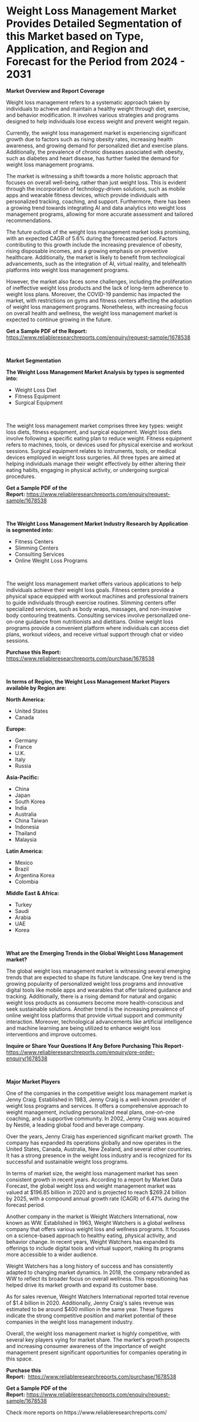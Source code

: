 <p><h1>Weight Loss Management Market Provides Detailed Segmentation of this Market based on Type, Application, and Region and Forecast for the Period from 2024 - 2031</h1></p><p><strong>Market Overview and Report Coverage</strong></p>
<p><p>Weight loss management refers to a systematic approach taken by individuals to achieve and maintain a healthy weight through diet, exercise, and behavior modification. It involves various strategies and programs designed to help individuals lose excess weight and prevent weight regain.</p><p>Currently, the weight loss management market is experiencing significant growth due to factors such as rising obesity rates, increasing health awareness, and growing demand for personalized diet and exercise plans. Additionally, the prevalence of chronic diseases associated with obesity, such as diabetes and heart disease, has further fueled the demand for weight loss management programs.</p><p>The market is witnessing a shift towards a more holistic approach that focuses on overall well-being, rather than just weight loss. This is evident through the incorporation of technology-driven solutions, such as mobile apps and wearable fitness devices, which provide individuals with personalized tracking, coaching, and support. Furthermore, there has been a growing trend towards integrating AI and data analytics into weight loss management programs, allowing for more accurate assessment and tailored recommendations.</p><p>The future outlook of the weight loss management market looks promising, with an expected CAGR of 5.6% during the forecasted period. Factors contributing to this growth include the increasing prevalence of obesity, rising disposable incomes, and a growing emphasis on preventive healthcare. Additionally, the market is likely to benefit from technological advancements, such as the integration of AI, virtual reality, and telehealth platforms into weight loss management programs.</p><p>However, the market also faces some challenges, including the proliferation of ineffective weight loss products and the lack of long-term adherence to weight loss plans. Moreover, the COVID-19 pandemic has impacted the market, with restrictions on gyms and fitness centers affecting the adoption of weight loss management programs. Nonetheless, with increasing focus on overall health and wellness, the weight loss management market is expected to continue growing in the future.</p></p>
<p><strong>Get a Sample PDF of the Report:</strong> <a href="https://www.reliableresearchreports.com/enquiry/request-sample/1678538">https://www.reliableresearchreports.com/enquiry/request-sample/1678538</a></p>
<p>&nbsp;</p>
<p><strong>Market Segmentation</strong></p>
<p><strong>The Weight Loss Management Market Analysis by types is segmented into:</strong></p>
<p><ul><li>Weight Loss Diet</li><li>Fitness Equipment</li><li>Surgical Equipment</li></ul></p>
<p>&nbsp;</p>
<p><p>The weight loss management market comprises three key types: weight loss diets, fitness equipment, and surgical equipment. Weight loss diets involve following a specific eating plan to reduce weight. Fitness equipment refers to machines, tools, or devices used for physical exercise and workout sessions. Surgical equipment relates to instruments, tools, or medical devices employed in weight loss surgeries. All three types are aimed at helping individuals manage their weight effectively by either altering their eating habits, engaging in physical activity, or undergoing surgical procedures.</p></p>
<p><strong>Get a Sample PDF of the Report:</strong>&nbsp;<a href="https://www.reliableresearchreports.com/enquiry/request-sample/1678538">https://www.reliableresearchreports.com/enquiry/request-sample/1678538</a></p>
<p>&nbsp;</p>
<p><strong>The Weight Loss Management Market Industry Research by Application is segmented into:</strong></p>
<p><ul><li>Fitness Centers</li><li>Slimming Centers</li><li>Consulting Services</li><li>Online Weight Loss Programs</li></ul></p>
<p>&nbsp;</p>
<p><p>The weight loss management market offers various applications to help individuals achieve their weight loss goals. Fitness centers provide a physical space equipped with workout machines and professional trainers to guide individuals through exercise routines. Slimming centers offer specialized services, such as body wraps, massages, and non-invasive body contouring treatments. Consulting services involve personalized one-on-one guidance from nutritionists and dietitians. Online weight loss programs provide a convenient platform where individuals can access diet plans, workout videos, and receive virtual support through chat or video sessions.</p></p>
<p><strong>Purchase this Report:</strong>&nbsp; <a href="https://www.reliableresearchreports.com/purchase/1678538">https://www.reliableresearchreports.com/purchase/1678538</a></p>
<p>&nbsp;</p>
<p><strong>In terms of Region, the Weight Loss Management Market Players available by Region are:</strong></p>
<p>
    <p> <strong> North America: </strong>
        <ul>
            <li>United States</li>
            <li>Canada</li>
        </ul>
        </p> 
    <p> <strong> Europe: </strong>
        <ul>
            <li>Germany</li>
            <li>France</li>
            <li>U.K.</li>
            <li>Italy</li>
            <li>Russia</li>
        </ul>
        </p> 
    <p> <strong> Asia-Pacific: </strong>
        <ul>
            <li>China</li>
            <li>Japan</li>
            <li>South Korea</li>
            <li>India</li>
            <li>Australia</li>
            <li>China Taiwan</li>
            <li>Indonesia</li>
            <li>Thailand</li>
            <li>Malaysia</li>
        </ul>
        </p> 
    <p> <strong> Latin America: </strong>
        <ul>
            <li>Mexico</li>
            <li>Brazil</li>
            <li>Argentina Korea</li>
            <li>Colombia</li>
        </ul>
        </p> 
    <p> <strong> Middle East & Africa: </strong>
        <ul>
            <li>Turkey</li>
            <li>Saudi</li>
            <li>Arabia</li>
            <li>UAE</li>
            <li>Korea</li>
        </ul>
    </p>
    </p>
<p>&nbsp;</p>
<p><strong>What are the Emerging Trends in the Global Weight Loss Management market?</strong></p>
<p><p>The global weight loss management market is witnessing several emerging trends that are expected to shape its future landscape. One key trend is the growing popularity of personalized weight loss programs and innovative digital tools like mobile apps and wearables that offer tailored guidance and tracking. Additionally, there is a rising demand for natural and organic weight loss products as consumers become more health-conscious and seek sustainable solutions. Another trend is the increasing prevalence of online weight loss platforms that provide virtual support and community interaction. Moreover, technological advancements like artificial intelligence and machine learning are being utilized to enhance weight loss interventions and improve outcomes.</p></p>
<p><strong>Inquire or Share Your Questions If Any Before Purchasing This Report</strong>- <a href="https://www.reliableresearchreports.com/enquiry/pre-order-enquiry/1678538">https://www.reliableresearchreports.com/enquiry/pre-order-enquiry/1678538</a></p>
<p>&nbsp;</p>
<p><strong>Major Market Players</strong></p>
<p><p>One of the companies in the competitive weight loss management market is Jenny Craig. Established in 1983, Jenny Craig is a well-known provider of weight loss programs and services. It offers a comprehensive approach to weight management, including personalized meal plans, one-on-one coaching, and a supportive community. In 2002, Jenny Craig was acquired by Nestlé, a leading global food and beverage company.</p><p>Over the years, Jenny Craig has experienced significant market growth. The company has expanded its operations globally and now operates in the United States, Canada, Australia, New Zealand, and several other countries. It has a strong presence in the weight loss industry and is recognized for its successful and sustainable weight loss programs.</p><p>In terms of market size, the weight loss management market has seen consistent growth in recent years. According to a report by Market Data Forecast, the global weight loss and weight management market was valued at $196.85 billion in 2020 and is projected to reach $269.24 billion by 2025, with a compound annual growth rate (CAGR) of 6.47% during the forecast period.</p><p>Another company in the market is Weight Watchers International, now known as WW. Established in 1963, Weight Watchers is a global wellness company that offers various weight loss and wellness programs. It focuses on a science-based approach to healthy eating, physical activity, and behavior change. In recent years, Weight Watchers has expanded its offerings to include digital tools and virtual support, making its programs more accessible to a wider audience.</p><p>Weight Watchers has a long history of success and has consistently adapted to changing market dynamics. In 2018, the company rebranded as WW to reflect its broader focus on overall wellness. This repositioning has helped drive its market growth and expand its customer base.</p><p>As for sales revenue, Weight Watchers International reported total revenue of $1.4 billion in 2020. Additionally, Jenny Craig's sales revenue was estimated to be around $400 million in the same year. These figures indicate the strong competitive position and market potential of these companies in the weight loss management industry.</p><p>Overall, the weight loss management market is highly competitive, with several key players vying for market share. The market's growth prospects and increasing consumer awareness of the importance of weight management present significant opportunities for companies operating in this space.</p></p>
<p><strong>Purchase this Report:</strong>&nbsp;&nbsp;<a href="https://www.reliableresearchreports.com/purchase/1678538">https://www.reliableresearchreports.com/purchase/1678538</a></p>
<p></p>
<p><strong>Get a Sample PDF of the Report:</strong>&nbsp;<a href="https://www.reliableresearchreports.com/enquiry/request-sample/1678538">https://www.reliableresearchreports.com/enquiry/request-sample/1678538</a></p>
<p>Check more reports on https://www.reliableresearchreports.com/</p>